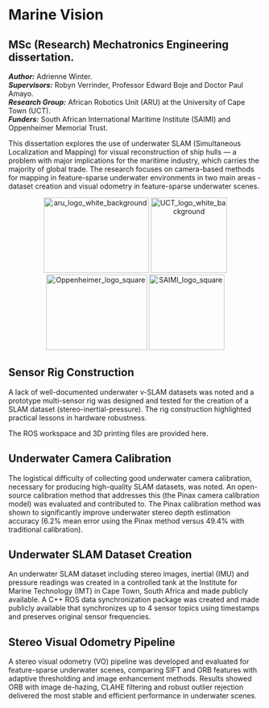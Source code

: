 # Marine Vision

## MSc (Research) Mechatronics Engineering dissertation.

**_Author:_** Adrienne Winter.  
**_Supervisors:_** Robyn Verrinder, Professor Edward Boje and Doctor Paul Amayo.  
**_Research Group:_** African Robotics Unit (ARU) at the University of Cape Town (UCT).  
**_Funders:_** South African International Maritime Institute (SAIMI) and Oppenheimer Memorial Trust.  

This dissertation explores the use of underwater SLAM (Simultaneous Localization and Mapping) for visual reconstruction of ship hulls — a problem with major implications for the maritime industry, which carries the majority of global trade. The research focuses on camera-based methods for mapping in feature-sparse underwater environments in two main areas - dataset creation and visual odometry in feature-sparse underwater scenes. 

<p align="center" width="100%">
  <img width="209" height="150" alt="aru_logo_white_background" src="https://github.com/user-attachments/assets/b710eaf6-498c-4cb0-98bb-21ffc8ffa6c5" />
  <img width="151" height="150" alt="UCT_logo_white_background" src="https://github.com/user-attachments/assets/907ebc2f-bec3-45a7-ba6a-42625b5bee29" />
  <img width="200" height="150" alt="Oppenheimer_logo_square" src="https://github.com/user-attachments/assets/21219b9b-c347-4302-a237-6f47f215a86b" />
  <img width="150" height="150" alt="SAIMI_logo_square" src="https://github.com/user-attachments/assets/5f01d86c-2608-4fb0-9a49-4b7946678e85" />
</p>

## Sensor Rig Construction
A lack of well-documented underwater v-SLAM datasets was noted and a prototype multi-sensor rig was designed and tested for the creation of a SLAM dataset (stereo-inertial-pressure). The rig construction highlighted practical lessons in hardware robustness. 

The ROS workspace and 3D printing files are provided here. 

## Underwater Camera Calibration
The logistical difficulty of collecting good underwater camera calibration, necessary for producing high-quality SLAM datasets, was noted. An open-source calibration method that addresses this (the Pinax camera calibration model) was evaluated and contributed to. The Pinax calibration method was shown to significantly improve underwater stereo depth estimation accuracy (6.2% mean error using the Pinax method versus 49.4% with traditional calibration).

## Underwater SLAM Dataset Creation
An underwater SLAM dataset including stereo images, inertial (IMU) and pressure readings was created in a controlled tank at the Institute for Marine Technology (IMT) in Cape Town, South Africa and made publicly available. A C++ ROS data synchronization package was created and made publicly available that synchronizes up to 4 sensor topics using timestamps and preserves original sensor frequencies.

## Stereo Visual Odometry Pipeline
A stereo visual odometry (VO) pipeline was developed and evaluated for feature-sparse underwater scenes, comparing SIFT and ORB features with adaptive thresholding and image enhancement methods. Results showed ORB with image de-hazing, CLAHE filtering and robust outlier rejection delivered the most stable and efficient performance in underwater scenes.



